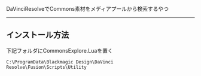 DaVinciResolveでCommons素材をメディアプールから検索するやつ

---------

## インストール方法

下記フォルダにCommonsExplore.Luaを置く
```
C:\ProgramData\Blackmagic Design\DaVinci Resolve\Fusion\Scripts\Utility
```
